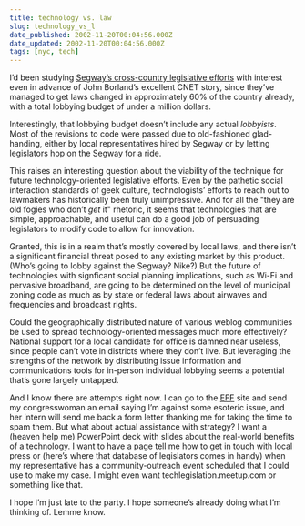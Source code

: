 ```yaml
---
title: technology vs. law
slug: technology_vs_l
date_published: 2002-11-20T00:04:56.000Z
date_updated: 2002-11-20T00:04:56.000Z
tags: [nyc, tech]
---
```


I’d been studying [Segway’s cross-country legislative efforts](http://news.com.com/2100-1040-966433.html) with interest even in advance of John Borland’s excellent CNET story, since they’ve managed to get laws changed in approximately 60% of the country already, with a total lobbying budget of under a million dollars.

Interestingly, that lobbying budget doesn’t include any actual *lobbyists*. Most of the revisions to code were passed due to old-fashioned glad-handing, either by local representatives hired by Segway or by letting legislators hop on the Segway for a ride.

This raises an interesting question about the viability of the technique for future technology-oriented legislative efforts. Even by the pathetic social interaction standards of geek culture, technologists’ efforts to reach out to lawmakers has historically been truly unimpressive. And for all the "they are old fogies who don’t *get* it" rhetoric, it seems that technologies that are simple, approachable, and useful can do a good job of persuading legislators to modify code to allow for innovation.

Granted, this is in a realm that’s mostly covered by local laws, and there isn’t a significant financial threat posed to any existing market by this product. (Who’s going to lobby against the Segway? Nike?) But the future of technologies with signficant social planning implications, such as Wi-Fi and pervasive broadband, are going to be determined on the level of municipal zoning code as much as by state or federal laws about airwaves and frequencies and broadcast rights.

Could the geographically distributed nature of various weblog communities be used to spread technology-oriented messages much more effectively? National support for a local candidate for office is damned near useless, since people can’t vote in districts where they don’t live. But leveraging the strengths of the network by distributing issue information and communications tools for in-person individual lobbying seems a potential that’s gone largely untapped.

And I know there are attempts right now. I can go to the [EFF](http://www.eff.org) site and send my congresswoman an email saying I’m against some esoteric issue, and her intern will send me back a form letter thanking me for taking the time to spam them. But what about actual assistance with strategy? I want a (heaven help me) PowerPoint deck with slides about the real-world benefits of a technology. I want to have a page tell me how to get in touch with local press or (here’s where that database of legislators comes in handy) when my representative has a community-outreach event scheduled that I could use to make my case. I might even want techlegislation.meetup.com or something like that.

I hope I’m just late to the party. I hope someone’s already doing what I’m thinking of. Lemme know.
